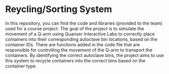 # Reycling/Sorting System 

In this repository, you can find the code and libraries (provided to the team) used for a course project. The goal of the project is to simulate the movement of a
Q-arm using Quanser Interactive Labs to correctly place containers into their corresponding autoclave bin locations, based on the container IDs. There are functions
added in the code file that are responsible for controlling the movement of the Q-arm to transport the containers. By identifying the correct autoclave bins, the
project aims to use this system to recycle containers into the correct bins based on the container type.
